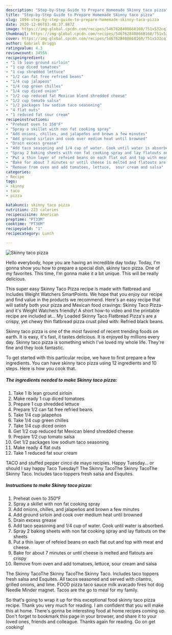 ```yaml
---
description: "Step-by-Step Guide to Prepare Homemade Skinny taco pizza"
title: "Step-by-Step Guide to Prepare Homemade Skinny taco pizza"
slug: 1094-step-by-step-guide-to-prepare-homemade-skinny-taco-pizza
date: 2020-12-06T03:48:37.887Z
image: https://img-global.cpcdn.com/recipes/5467628408668160/751x532cq70/skinny-taco-pizza-recipe-main-photo.jpg
thumbnail: https://img-global.cpcdn.com/recipes/5467628408668160/751x532cq70/skinny-taco-pizza-recipe-main-photo.jpg
cover: https://img-global.cpcdn.com/recipes/5467628408668160/751x532cq70/skinny-taco-pizza-recipe-main-photo.jpg
author: Gabriel Briggs
ratingvalue: 4.3
reviewcount: 34556
recipeingredient:
- "1 lb lean ground sirloin"
- "1 cup diced tomatoes"
- "1 cup shredded lettuce"
- "1/2 can fat free refried beans"
- "1/4 cup jalapeos"
- "1/4 cup green chilles"
- "1/4 cup diced onion"
- "1/2 cup reduced fat Mexican blend shredded cheese"
- "1/2 cup tomato salsa"
- "1/2 packages low sodium taco seasoning"
- "4 flat outs"
- "1 reduced fat sour cream"
recipeinstructions:
- "Preheat oven to 350°F"
- "Spray a skillet with non fat cooking spray"
- "Add onions, chilles, and jalapeños and brown a few minutes"
- "Add ground sirloin and cook over medium heat until browned"
- "Drain excess grease"
- "Add taco seasoning and 1/4 cup of water. Cook until water is absorbed."
- "Spray 2 baking sheets with non fat cooking spray and lay flatouts on the sheets"
- "Put a thin layer of refeied beans on each flat out and top with meat and cheese."
- "Bake for about 7 minutes or until cheese is melted and flatouts are crispy"
- "Remove from oven and add tomatoes, lettuce,  sour cream and salsa"
categories:
- Recipe
tags:
- skinny
- taco
- pizza

katakunci: skinny taco pizza 
nutrition: 223 calories
recipecuisine: American
preptime: "PT33M"
cooktime: "PT36M"
recipeyield: "1"
recipecategory: Lunch

---
```



![Skinny taco pizza](https://img-global.cpcdn.com/recipes/5467628408668160/751x532cq70/skinny-taco-pizza-recipe-main-photo.jpg)

Hello everybody, hope you are having an incredible day today. Today, I'm gonna show you how to prepare a special dish, skinny taco pizza. One of my favorites. This time, I'm gonna make it a bit unique. This will be really delicious.

This super easy Skinny Taco Pizza recipe is made with flatbread and includes Weight Watchers SmartPoints. We hope that you enjoy our recipe and find value in the products we recommend. Here&#39;s an easy recipe that will satisfy both your pizza and Mexican food cravings: Skinny Taco Pizza- and it&#39;s Weight Watchers friendly! A short how-to video and the printable recipe are included at… My Loaded Skinny Taco Flatbread Pizza&#39;s are a crispy, yet chewy thin flatbread pizza crust piled with: Refried black beans.

Skinny taco pizza is one of the most favored of recent trending foods on earth. It is easy, it's fast, it tastes delicious. It is enjoyed by millions every day. Skinny taco pizza is something which I've loved my whole life. They're fine and they look fantastic.


To get started with this particular recipe, we have to first prepare a few ingredients. You can have skinny taco pizza using 12 ingredients and 10 steps. Here is how you cook that.

<!--inarticleads1-->

##### The ingredients needed to make Skinny taco pizza:

1. Take 1 lb lean ground sirloin
1. Make ready 1 cup diced tomatoes
1. Prepare 1 cup shredded lettuce
1. Prepare 1/2 can fat free refried beans
1. Take 1/4 cup jalapeños
1. Take 1/4 cup green chilles
1. Take 1/4 cup diced onion
1. Get 1/2 cup reduced fat Mexican blend shredded cheese
1. Prepare 1/2 cup tomato salsa
1. Get 1/2 packages low sodium taco seasoning
1. Make ready 4 flat outs
1. Take 1 reduced fat sour cream


TACO and stuffed pepper cinco de mayo recipies. Happy Tuesday… or should I say happy Taco Tuesday!! The Skinny TacoThe Skinny TacoThe Skinny Taco. Includes taco toppers fresh salsa and Esquites. 

<!--inarticleads2-->

##### Instructions to make Skinny taco pizza:

1. Preheat oven to 350°F
1. Spray a skillet with non fat cooking spray
1. Add onions, chilles, and jalapeños and brown a few minutes
1. Add ground sirloin and cook over medium heat until browned
1. Drain excess grease
1. Add taco seasoning and 1/4 cup of water. Cook until water is absorbed.
1. Spray 2 baking sheets with non fat cooking spray and lay flatouts on the sheets
1. Put a thin layer of refeied beans on each flat out and top with meat and cheese.
1. Bake for about 7 minutes or until cheese is melted and flatouts are crispy
1. Remove from oven and add tomatoes, lettuce,  sour cream and salsa


The Skinny TacoThe Skinny TacoThe Skinny Taco. Includes taco toppers fresh salsa and Esquites. All tacos seasoned and served with cilantro, grilled onions, and lime. FOOD pizza taco sauce milk avacado fires hot dog Needle Minder magnet. Tacos are the go to meal for my family. 

So that's going to wrap it up for this exceptional food skinny taco pizza recipe. Thank you very much for reading. I am confident that you will make this at home. There's gonna be interesting food at home recipes coming up. Don't forget to bookmark this page in your browser, and share it to your loved ones, friends and colleague. Thanks again for reading. Go on get cooking!
